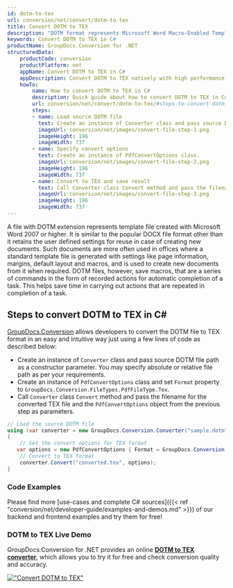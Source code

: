 ```yaml
---
id: dotm-to-tex
url: conversion/net/convert/dotm-to-tex
title: Convert DOTM to TEX
description: "DOTM format represents Microsoft Word Macro-Enabled Template with .dotm extension. Learn how to convert DOTM to TEX file programmatically in C# language using GroupDocs.Conversion for .NET library."
keywords: Convert DOTM to TEX in C#
productName: GroupDocs.Conversion for .NET
structuredData:
    productCode: conversion
    productPlatform: net
    appName: Convert DOTM to TEX in C#
    appDescription: Convert DOTM to TEX natively with high performance using C# language and server side GroupDocs.Conversion for .NET APIs, without the use of any software like Microsoft or Open Office.
    howTo:
        name: How to convert DOTM to TEX in C# 
        description: Quick guide about how to convert DOTM to TEX in C# with high performance and accuracy.
        url: conversion/net/convert/dotm-to-tex/#steps-to-convert-dotm-to-tex-in-c
        steps:
        - name: Load source DOTM file 
          text: Create an instance of Converter class and pass source DOTM file path as a constructor parameter. You may specify absolute or relative file path as per your requirements. 
          imageUrl: conversion/net/images/convert-file-step-1.png
          imageHeight: 196
          imageWidth: 737
        - name: Specify convert options 
          text: Create an instance of PdfConvertOptions class.
          imageUrl: conversion/net/images/convert-file-step-2.png
          imageHeight: 196
          imageWidth: 737
        - name: Convert to TEX and save result 
          text: Call Converter class Convert method and pass the filename for the converted HTML file and the PdfConvertOptions object from the previous step as parameters.
          imageUrl: conversion/net/images/convert-file-step-3.png
          imageHeight: 196
          imageWidth: 737
---
```


A file with DOTM extension represents template file created with Microsoft Word 2007 or higher. It is similar to the popular DOCX file format other than it retains the user defined settings for reuse in case of creating new documents. Such documents are more often used in offices where a standard template file is generated with settings like page information, margins, default layout and macros, and is used to create new documents from it when required. DOTM files, however, save macros, that are a series of commands in the form of recorded actions for automatic completion of a task. This helps save time in carrying out actions that are repeated in completion of a task.

## Steps to convert DOTM to TEX in C#

[GroupDocs.Conversion](https://products.groupdocs.com/conversion/net) allows developers to convert the DOTM file to TEX format in an easy and intuitive way just using a few lines of code as described below:

* Create an instance of `Converter` class and pass source DOTM file path as a constructor parameter. You may specify absolute or relative file path as per your requirements. 
* Create an instance of `PdfConvertOptions` class and set `Format` property to `GroupDocs.Conversion.FileTypes.PdfFileType.Tex`.
* Call `Converter` class `Convert` method and pass the filename for the converted TEX file and the `PdfConvertOptions` object from the previous step as parameters.

```csharp
// Load the source DOTM file
using (var converter = new GroupDocs.Conversion.Converter("sample.dotm"))
{
    // Set the convert options for TEX format
   var options = new PdfConvertOptions { Format = GroupDocs.Conversion.FileTypes.PdfFileType.Tex };
    // Convert to TEX format
    converter.Convert("converted.tex", options);
}
```

### Code Examples

Please find more [use-cases and complete C# sources]({{< ref "conversion/net/developer-guide/examples-and-demos.md" >}}) of our backend and frontend examples and try them for free!

### DOTM to TEX Live Demo

GroupDocs.Conversion for .NET provides an online [**DOTM to TEX converter**](https://products.groupdocs.app/conversion/dotm-to-tex), which allows you to try it for free and check conversion quality and accuracy.

[!["Convert DOTM to TEX"](conversion/net/images/convert-to-tex/convert-dotm-to-tex.png)](https://products.groupdocs.app/conversion/dotm-to-tex)